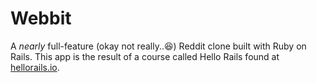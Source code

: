 # Webbit

A _nearly_ full-feature (okay not really..😆) Reddit clone built with Ruby on Rails. This app is the result of a course called Hello Rails found at [hellorails.io](https://hellorails.io).

<!-- ## Required dependencies

This is a modern Ruby on Rails application. Please use [this guide](https://gorails.com/setup/osx/10.14-mojave) to install both Ruby and Rails on a Mac and [this guide](https://gorails.com/setup/windows/10) to install on a PC (using Windows 10).

You may notice in the screen casts I make use of a beta version of Rails. You _may_ need to do the same or be lucky enough to experience a full release of Rails 6 by the time you read this. The guides above will only tell you how to install the latest full release of Rails so assuming Rails 6 is out yet you will need to install Rails with a pre-release flag:  `$ gem install rails --prerelease`.

_In the screen casts I approached this in a different order but installing the pre-release first will provide a smoother experience. If you want to follow along with the videos thats perfectly fine as well._

This course currently makes use of:

- [Homebrew](https://brew.sh/)
- Git - `$ brew install git`
- Rails `6.0.0.rc1`
- Ruby `2.5+` - `2.6.3` to be exact.
- Bundler `2.0+`  - If you don't have run `$ gem install bundler:2.0.1`
- PostgreSQL - `$ brew install postgresql` or [Postgres.app - a GUI interface](https://postgresapp.com/)

### First time boot up

When first launching the app (`$ rails server`) you be prompted to run `$ bundle install`. This will fetch dependencies/gems required for the app to launch. This app also makes use of `Node.js` dependencies so you'll likely need to install yarn `$ brew install yarn` and then run `$ yarn` after `cd`-ing into the project root directory. When in doubt follow the feedback that outputs in the terminal or [contact me](https://hellorails.io/contact/new).


### Questions?

Check the FAQ section of the [hellorails.io](https://hellorails.io) landing page. If you still have questions [get at me here](https://hellorails.io/contact/new) or email me at `hey@justalever.com`.

## Modeling for Webbit

Each model will be responsible for different data throughout the app.

- User - focused on the user
- Submission - The user authors. Has different types (image/video, text, link)
- Community - the category the submission belongs to
- Comment - a response given to the submission from another user or the current user.
- Subscription - Not be confused with billing of any type. A user can subscribe and unsubscribe to a community. -->
